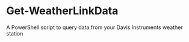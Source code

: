 # Get-WeatherLinkData
A PowerShell script to query data from your Davis Instruments weather station
